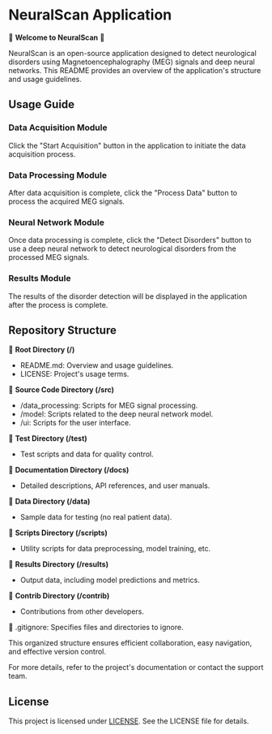 # NeuralScan Application

🧠 **Welcome to NeuralScan** 🧠

NeuralScan is an open-source application designed to detect neurological disorders using Magnetoencephalography (MEG) signals and deep neural networks. This README provides an overview of the application's structure and usage guidelines.

## Usage Guide

### Data Acquisition Module

Click the "Start Acquisition" button in the application to initiate the data acquisition process.

### Data Processing Module

After data acquisition is complete, click the "Process Data" button to process the acquired MEG signals.

### Neural Network Module

Once data processing is complete, click the "Detect Disorders" button to use a deep neural network to detect neurological disorders from the processed MEG signals.

### Results Module

The results of the disorder detection will be displayed in the application after the process is complete.

## Repository Structure

📂 **Root Directory (/)**

- README.md: Overview and usage guidelines.
- LICENSE: Project's usage terms.

📂 **Source Code Directory (/src)**

- /data_processing: Scripts for MEG signal processing.
- /model: Scripts related to the deep neural network model.
- /ui: Scripts for the user interface.

📂 **Test Directory (/test)**

- Test scripts and data for quality control.

📂 **Documentation Directory (/docs)**

- Detailed descriptions, API references, and user manuals.

📂 **Data Directory (/data)**

- Sample data for testing (no real patient data).

📂 **Scripts Directory (/scripts)**

- Utility scripts for data preprocessing, model training, etc.

📂 **Results Directory (/results)**

- Output data, including model predictions and metrics.

📂 **Contrib Directory (/contrib)**

- Contributions from other developers.

📄 .gitignore: Specifies files and directories to ignore.

This organized structure ensures efficient collaboration, easy navigation, and effective version control.

For more details, refer to the project's documentation or contact the support team.

## License

This project is licensed under [LICENSE](https://github.com/suntzu22/NeuralScan/blob/main/LICENSE). See the LICENSE file for details.


